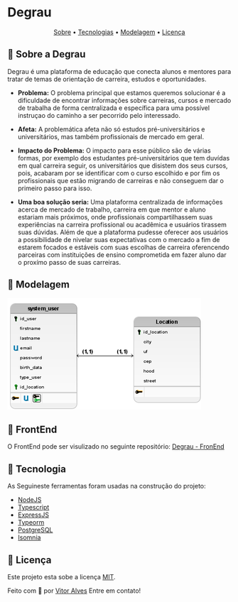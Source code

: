 # Degrau
<p align="center">
 <a href="#-sobre-o-projeto">Sobre</a> •
 <a href="#-tecnologias">Tecnologias</a> •
 <a href="#-modelagem">Modelagem</a> •
 <a href="#-licença">Licença</a>
</p>

## 🚀 Sobre a Degrau
Degrau é uma plataforma de educação que conecta alunos e mentores para tratar de temas de orientação de carreira, estudos e oportunidades.
  - **Problema:**
   O problema principal que estamos queremos solucionar é a dificuldade de encontrar informações sobre carreiras, cursos e mercado de trabalha de forma centralizada e específica para uma possível instruçao do caminho a ser pecorrido pelo interessado. 

  - **Afeta:**
  A problemática afeta não só estudos pré-universitários e universitários, mas também profissionais de mercado em geral.

  - **Impacto do Problema:**
  O impacto para esse público são de várias formas, por exemplo dos estudantes pré-universitários que tem duvídas em qual carreira seguir, os universitários que disistem dos seus cursos, pois, acabaram por se identificar com o curso escolhido e por fim os profissionais que estão migrando de carreiras e não conseguem dar o primeiro passo para isso.

  - **Uma boa solução seria:**
  Uma plataforma centralizada de informações acerca de mercado de trabalho, carreira em que mentor e aluno estariam mais próximos, onde profissionais compartilhassem suas experiências na carreira profissional ou acadêmica e usuários tirassem suas dúvidas. Além de que a plataforma pudesse oferecer aos usuários a possibilidade de nivelar suas expectativas com o mercado a fim de estarem focados e estáveis com suas escolhas de carreira oferencendo parceiras com instituições de ensino comprometida em fazer aluno dar o proxímo passo de suas carreiras.

## 🗿 Modelagem

   <img src="./assets/nivel_logico1.png">

## 🎨 FrontEnd

O FrontEnd pode ser visulizado no seguinte repositório: [Degrau - FronEnd](https://github.com/aSTRonuun/FrontEnd-Degrau)

## 🔨 Tecnologia

  As Seguineste ferramentas foram usadas na construção do projeto:

  - [NodeJS](https://nodejs.org/en/)
  - [Typescript](https://www.typescriptlang.org/)
  - [ExpressJS](https://expressjs.com/pt-br/)
  - [Typeorm](https://typeorm.io/#/)
  - [PostgreSQL](https://www.postgresql.org/)
  - [Isomnia](https://insomnia.rest/download)

## 📝 Licença

Este projeto esta sobe a licença [MIT](./LICENSE).

Feito com 💜 por [Vitor Alves](https://www.linkedin.com/in/vitor-alves-a089ab200/) Entre em contato!